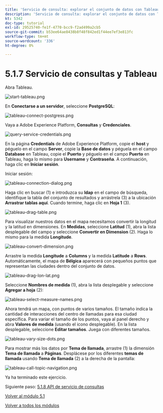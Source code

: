 ```yaml
---
title: 'Servicio de consulta: explorar el conjunto de datos con Tableau'
description: 'Servicio de consulta: explorar el conjunto de datos con Tableau'
kt: 5342
doc-type: tutorial
exl-id: 29525740-fe1f-4770-bcc9-f2ad499a2cb5
source-git-commit: b53ee64ae8438b8f48f842ed1f44ee7ef3e813fc
workflow-type: tm+mt
source-wordcount: '336'
ht-degree: 0%

---
```


# 5.1.7 Servicio de consultas y Tableau

Abra Tableau.

![start-tableau.png](./images/start-tableau.png)

En **Conectarse a un servidor**, seleccione **PostgreSQL**:

![tableau-connect-postgress.png](./images/tableau-connect-postgress.png)

Vaya a Adobe Experience Platform, **Consultas** y **Credenciales**.

![query-service-credentials.png](./images/query-service-credentials.png)

En la página **Credentials** de Adobe Experience Platform, copie el **host** y péguelo en el campo **Server**, copie la **Base de datos** y péguela en el campo **Database** en Tableau, copie el **Puerto** y péguelo en el campo **Puerto** en Tableau, haga lo mismo para **Username** y **Contraseña**. A continuación, haga clic en **Iniciar sesión**.

Iniciar sesión:

![tableau-connection-dialog.png](./images/tableau-connection-dialog.png)

Haga clic en buscar (1) e introduzca su **ldap** en el campo de búsqueda, identifique la tabla del conjunto de resultados y arrástrela (3) a la ubicación **Arrastrar tablas aquí**. Cuando termine, haga clic en **Hoja 1** (3).

![tableau-drag-table.png](./images/tableau-drag-table.png)

Para visualizar nuestros datos en el mapa necesitamos convertir la longitud y la latitud en dimensiones. En **Medidas**, seleccione **Latitud** (1), abra la lista desplegable del campo y seleccione **Convertir en Dimension** (2). Haga lo mismo para la medida **Longitude**.

![tableau-convert-dimension.png](./images/tableau-convert-dimension.png)

Arrastre la medida **Longitude** a **Columns** y la medida **Latitude** a **Rows**. Automáticamente, el mapa de **Bélgica** aparecerá con pequeños puntos que representan las ciudades dentro del conjunto de datos.

![tableau-drag-lon-lat.png](./images/tableau-drag-lon-lat.png)

Seleccione **Nombres de medida** (1), abra la lista desplegable y seleccione **Agregar a hoja** (2):

![tableau-select-measure-names.png](./images/tableau-select-measure-names.png)

Ahora tendrá un mapa, con puntos de varios tamaños. El tamaño indica la cantidad de interacciones del centro de llamadas para esa ciudad específica. Para variar el tamaño de los puntos, vaya al panel derecho y abra **Valores de medida** (usando el icono desplegable). En la lista desplegable, seleccione **Editar tamaños**. Juega con diferentes tamaños.

![tableau-vary-size-dots.png](./images/tableau-vary-size-dots.png)

Para mostrar más los datos por **Tema de llamada**, arrastre (1) la dimensión **Tema de llamada** a **Páginas**. Desplácese por los diferentes **temas de llamada** usando **Tema de llamada** (2) a la derecha de la pantalla:

![tableau-call-topic-navigation.png](./images/tableau-call-topic-navigation.png)

Ya ha terminado este ejercicio.

Siguiente paso: [5.1.8 API de servicio de consultas](./ex8.md)

[Volver al módulo 5.1](./query-service.md)

[Volver a todos los módulos](../../../overview.md)
